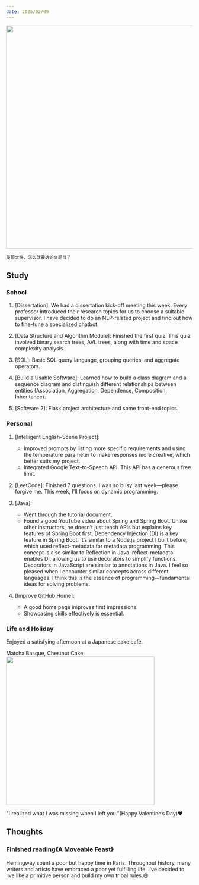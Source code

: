 ```yaml
---
date: 2025/02/09
---
```


<img src="https://cdn.xiaoqiuqiu.cn/20250217202627.png" width="600"/>

<small>英硕太快，怎么就要选论文题目了</small>

## Study

### School

1. [Dissertation]: We had a dissertation kick-off meeting this week. Every professor introduced their research topics for us to choose a suitable supervisor. I have decided to do an NLP-related project and find out how to fine-tune a specialized chatbot.

2. [Data Structure and Algorithm Module]: Finished the first quiz. This quiz involved binary search trees, AVL trees, along with time and space complexity analysis.

3. [SQL]: Basic SQL query language, grouping queries, and aggregate operators.

4. [Build a Usable Software]: Learned how to build a class diagram and a sequence diagram and distinguish different relationships between entities (Association, Aggregation, Dependence, Composition, Inheritance).

4. [Software 2]: Flask project architecture and some front-end topics.

### Personal

1. [Intelligent English-Scene Project]:
    - Improved prompts by listing more specific requirements and using the temperature parameter to make responses more creative, which better suits my project.
    - Integrated Google Text-to-Speech API. This API has a generous free limit.

2. [LeetCode]: Finished 7 questions. I was so busy last week—please forgive me. This week, I'll focus on dynamic programming.

3. [Java]:
    - Went through the tutorial document.
    - Found a good YouTube video about Spring and Spring Boot. Unlike other instructors, he doesn’t just teach APIs but explains key features of Spring Boot first.
    Dependency Injection (DI) is a key feature in Spring Boot. It’s similar to a Node.js project I built before, which used reflect-metadata for metadata programming. This concept is also similar to Reflection in Java. reflect-metadata enables DI, allowing us to use decorators to simplify functions. Decorators in JavaScript are similar to annotations in Java.
    I feel so pleased when I encounter similar concepts across different languages. I think this is the essence of programming—fundamental ideas for solving problems.

4. [Improve GitHub Home]:
    - A good home page improves first impressions.
    - Showcasing skills effectively is essential.

### Life and Holiday

Enjoyed a satisfying afternoon at a Japanese cake café.

Matcha Basque, Chestnut Cake
<img src="https://cdn.xiaoqiuqiu.cn/20250217202151.png" width="400"/>

"I realized what I was missing when I left you."(Happy Valentine’s Day)❤️

## Thoughts

### Finished reading《A Moveable Feast》

Hemingway spent a poor but happy time in Paris. Throughout history, many writers and artists have embraced a poor yet fulfilling life. I’ve decided to live like a primitive person and build my own tribal rules.😄
